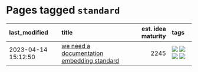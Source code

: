 # Pages tagged `standard`

|last_modified|title|est. idea maturity|tags
|:---|:---|---:|:---|
|2023-04-14 15:12:50|[we need a documentation embedding standard](../doc-embed-standard.md)|2245|[![](https://img.shields.io/badge/tag-accessibility-d5ffe)](../tags/accessibility.md) [![](https://img.shields.io/badge/tag-documentation-d46ff4)](../tags/documentation.md) [![](https://img.shields.io/badge/tag-standard-faa2fc)](../tags/standard.md) [![](https://img.shields.io/badge/tag-tooling-1043a5)](../tags/tooling.md)|